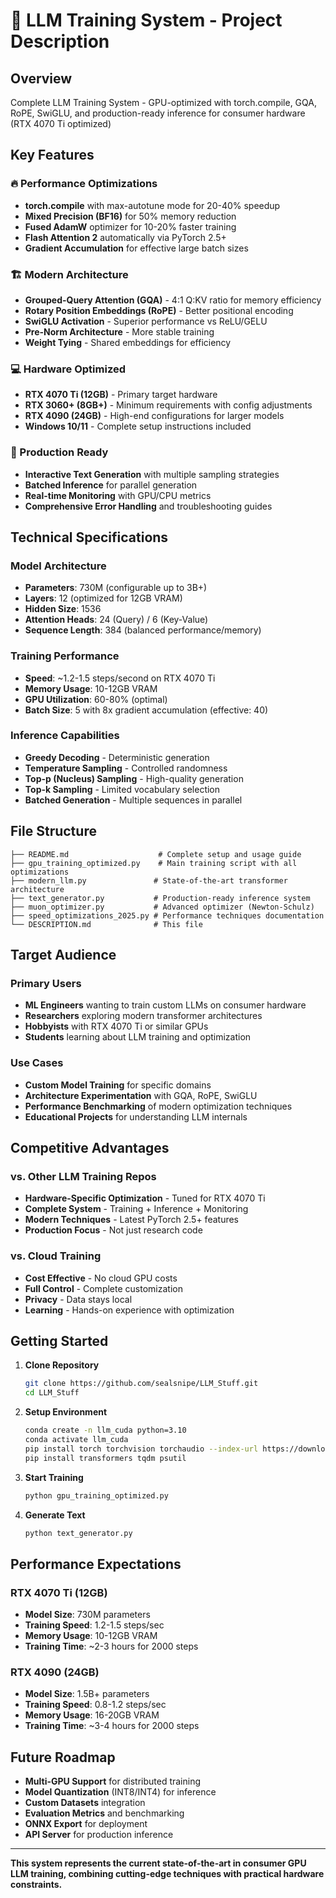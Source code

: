 # 🚀 LLM Training System - Project Description

## Overview

Complete LLM Training System - GPU-optimized with torch.compile, GQA, RoPE, SwiGLU, and production-ready inference for consumer hardware (RTX 4070 Ti optimized)

## Key Features

### 🔥 Performance Optimizations
- **torch.compile** with max-autotune mode for 20-40% speedup
- **Mixed Precision (BF16)** for 50% memory reduction
- **Fused AdamW** optimizer for 10-20% faster training
- **Flash Attention 2** automatically via PyTorch 2.5+
- **Gradient Accumulation** for effective large batch sizes

### 🏗️ Modern Architecture
- **Grouped-Query Attention (GQA)** - 4:1 Q:KV ratio for memory efficiency
- **Rotary Position Embeddings (RoPE)** - Better positional encoding
- **SwiGLU Activation** - Superior performance vs ReLU/GELU
- **Pre-Norm Architecture** - More stable training
- **Weight Tying** - Shared embeddings for efficiency

### 💻 Hardware Optimized
- **RTX 4070 Ti (12GB)** - Primary target hardware
- **RTX 3060+ (8GB+)** - Minimum requirements with config adjustments
- **RTX 4090 (24GB)** - High-end configurations for larger models
- **Windows 10/11** - Complete setup instructions included

### 🎯 Production Ready
- **Interactive Text Generation** with multiple sampling strategies
- **Batched Inference** for parallel generation
- **Real-time Monitoring** with GPU/CPU metrics
- **Comprehensive Error Handling** and troubleshooting guides

## Technical Specifications

### Model Architecture
- **Parameters**: 730M (configurable up to 3B+)
- **Layers**: 12 (optimized for 12GB VRAM)
- **Hidden Size**: 1536
- **Attention Heads**: 24 (Query) / 6 (Key-Value)
- **Sequence Length**: 384 (balanced performance/memory)

### Training Performance
- **Speed**: ~1.2-1.5 steps/second on RTX 4070 Ti
- **Memory Usage**: 10-12GB VRAM
- **GPU Utilization**: 60-80% (optimal)
- **Batch Size**: 5 with 8x gradient accumulation (effective: 40)

### Inference Capabilities
- **Greedy Decoding** - Deterministic generation
- **Temperature Sampling** - Controlled randomness
- **Top-p (Nucleus) Sampling** - High-quality generation
- **Top-k Sampling** - Limited vocabulary selection
- **Batched Generation** - Multiple sequences in parallel

## File Structure

```
├── README.md                    # Complete setup and usage guide
├── gpu_training_optimized.py    # Main training script with all optimizations
├── modern_llm.py               # State-of-the-art transformer architecture
├── text_generator.py           # Production-ready inference system
├── muon_optimizer.py           # Advanced optimizer (Newton-Schulz)
├── speed_optimizations_2025.py # Performance techniques documentation
└── DESCRIPTION.md              # This file
```

## Target Audience

### Primary Users
- **ML Engineers** wanting to train custom LLMs on consumer hardware
- **Researchers** exploring modern transformer architectures
- **Hobbyists** with RTX 4070 Ti or similar GPUs
- **Students** learning about LLM training and optimization

### Use Cases
- **Custom Model Training** for specific domains
- **Architecture Experimentation** with GQA, RoPE, SwiGLU
- **Performance Benchmarking** of modern optimization techniques
- **Educational Projects** for understanding LLM internals

## Competitive Advantages

### vs. Other LLM Training Repos
- **Hardware-Specific Optimization** - Tuned for RTX 4070 Ti
- **Complete System** - Training + Inference + Monitoring
- **Modern Techniques** - Latest PyTorch 2.5+ features
- **Production Focus** - Not just research code

### vs. Cloud Training
- **Cost Effective** - No cloud GPU costs
- **Full Control** - Complete customization
- **Privacy** - Data stays local
- **Learning** - Hands-on experience with optimization

## Getting Started

1. **Clone Repository**
   ```bash
   git clone https://github.com/sealsnipe/LLM_Stuff.git
   cd LLM_Stuff
   ```

2. **Setup Environment**
   ```bash
   conda create -n llm_cuda python=3.10
   conda activate llm_cuda
   pip install torch torchvision torchaudio --index-url https://download.pytorch.org/whl/cu121
   pip install transformers tqdm psutil
   ```

3. **Start Training**
   ```bash
   python gpu_training_optimized.py
   ```

4. **Generate Text**
   ```bash
   python text_generator.py
   ```

## Performance Expectations

### RTX 4070 Ti (12GB)
- **Model Size**: 730M parameters
- **Training Speed**: 1.2-1.5 steps/sec
- **Memory Usage**: 10-12GB VRAM
- **Training Time**: ~2-3 hours for 2000 steps

### RTX 4090 (24GB)
- **Model Size**: 1.5B+ parameters
- **Training Speed**: 0.8-1.2 steps/sec
- **Memory Usage**: 16-20GB VRAM
- **Training Time**: ~3-4 hours for 2000 steps

## Future Roadmap

- **Multi-GPU Support** for distributed training
- **Model Quantization** (INT8/INT4) for inference
- **Custom Datasets** integration
- **Evaluation Metrics** and benchmarking
- **ONNX Export** for deployment
- **API Server** for production inference

---

**This system represents the current state-of-the-art in consumer GPU LLM training, combining cutting-edge techniques with practical hardware constraints.**
